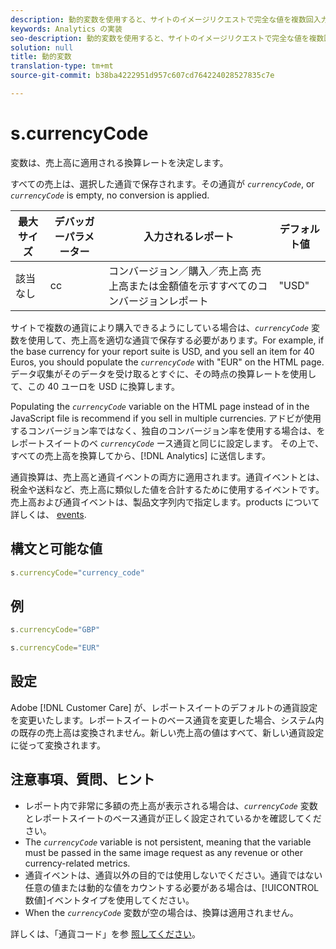 ```yaml
---
description: 動的変数を使用すると、サイトのイメージリクエストで完全な値を複数回入力することなく、ある変数の値を別の変数にコピーできます。
keywords: Analytics の実装
seo-description: 動的変数を使用すると、サイトのイメージリクエストで完全な値を複数回入力することなく、ある変数の値を別の変数にコピーできます。
solution: null
title: 動的変数
translation-type: tm+mt
source-git-commit: b38ba4222951d957c607cd764224028527835c7e

---
```



# s.currencyCode

 変数は、売上高に適用される換算レートを決定します。

すべての売上は、選択した通貨で保存されます。その通貨が  *`currencyCode`*, or *`currencyCode`* is empty, no conversion is applied.

| 最大サイズ | デバッガーパラメーター | 入力されるレポート | デフォルト値 |
|--- |--- |--- |--- |
| 該当なし | cc | コンバージョン／購入／売上高 売上高または金額値を示すすべてのコンバージョンレポート | "USD" |

サイトで複数の通貨により購入できるようにしている場合は、*`currencyCode`* 変数を使用して、売上高を適切な通貨で保存する必要があります。For example, if the base currency for your report suite is USD, and you sell an item for 40 Euros, you should populate the *`currencyCode`* with "EUR" on the HTML page. データ収集がそのデータを受け取るとすぐに、その時点の換算レートを使用して、この 40 ユーロを USD に換算します。

Populating the *`currencyCode`* variable on the HTML page instead of in the JavaScript file is recommend if you sell in multiple currencies. アドビが使用するコンバージョン率ではなく、独自のコンバージョン率を使用する場合は、をレポートスイートのベ *`currencyCode`* ース通貨と同じに設定します。 その上で、すべての売上高を換算してから、[!DNL Analytics] に送信します。

通貨換算は、売上高と通貨イベントの両方に適用されます。通貨イベントとは、税金や送料など、売上高に類似した値を合計するために使用するイベントです。売上高および通貨イベントは、製品文字列内で指定します。products について詳しくは、 [events](https://docs.adobe.com/content/help/en/analytics/implementation/analytics-basics/ref-events.html).

## 構文と可能な値

```js
s.currencyCode="currency_code"
```

## 例

```js
s.currencyCode="GBP"
```

```js
s.currencyCode="EUR"
```

## 設定

Adobe [!DNL Customer Care] が、レポートスイートのデフォルトの通貨設定を変更いたします。レポートスイートのベース通貨を変更した場合、システム内の既存の売上高は変換されません。新しい売上高の値はすべて、新しい通貨設定に従って変換されます。

## 注意事項、質問、ヒント

* レポート内で非常に多額の売上高が表示される場合は、*`currencyCode`* 変数とレポートスイートのベース通貨が正しく設定されているかを確認してください。
* The *`currencyCode`* variable is not persistent, meaning that the variable must be passed in the same image request as any revenue or other currency-related metrics.
* 通貨イベントは、通貨以外の目的では使用しないでください。通貨ではない任意の値または動的な値をカウントする必要がある場合は、[!UICONTROL 数値]イベントタイプを使用してください。
* When the *`currencyCode`* 変数が空の場合は、換算は適用されません。

詳しくは、「通貨コード」を参 [照してください](https://docs.adobe.com/content/help/en/analytics/admin/admin-tools/currency.html)。
